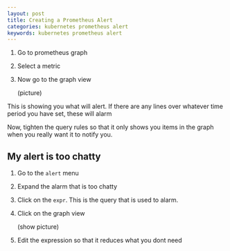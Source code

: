 ```yaml
---
layout: post
title: Creating a Prometheus Alert
categories: kubernetes prometheus alert
keywords: kubernetes prometheus alert
---
```


1) Go to prometheus graph

2) Select a metric

3) Now go to the graph view

    (picture)

  This is showing you what will alert.  If there are any lines over whatever
  time period you have set, these will alarm

  Now, tighten the query rules so that it only shows you items in the graph
  when you really want it to notify you.



## My alert is too chatty

1) Go to the `alert` menu

2) Expand the alarm that is too chatty

3) Click on the `expr`.  This is the query that is used to alarm.

4) Click on the graph view

    (show picture)

5) Edit the expression so that it reduces what you dont need
